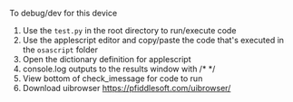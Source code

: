 To debug/dev for this device

1. Use the `test.py` in the root directory to run/execute code
2. Use the applescript editor and copy/paste the code that's executed in the `osascript` folder
3. Open the dictionary definition for applescript
4. console.log outputs to the results window with /* */
5. View bottom of check_imessage for code to run
6. Download uibrowser https://pfiddlesoft.com/uibrowser/